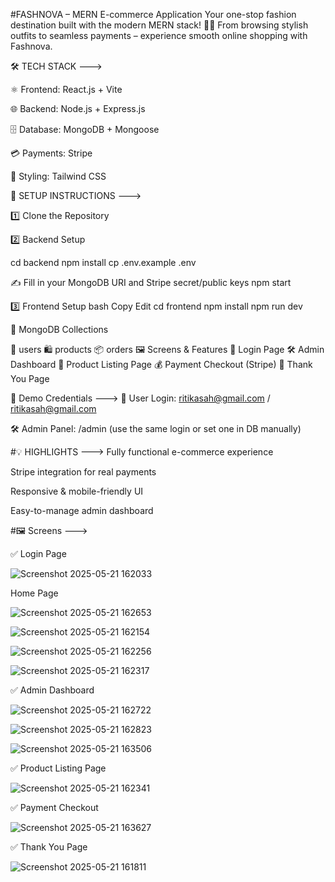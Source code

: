 #FASHNOVA – MERN E-commerce Application
Your one-stop fashion destination built with the modern MERN stack! 🛒💃
From browsing stylish outfits to seamless payments – experience smooth online shopping with Fashnova.


🛠️ TECH STACK --->

⚛️ Frontend: React.js + Vite

🌐 Backend: Node.js + Express.js

🗄️ Database: MongoDB + Mongoose

💳 Payments: Stripe

🎨 Styling: Tailwind CSS



🚀 SETUP INSTRUCTIONS --->

1️⃣ Clone the Repository

2️⃣ Backend Setup

cd backend npm install cp .env.example .env

✍️ Fill in your MongoDB URI and Stripe secret/public keys
npm start

3️⃣ Frontend Setup
bash
Copy
Edit
cd frontend
npm install
npm run dev

📂 MongoDB Collections

👤 users
🛍️ products
📦 orders
🖼️ Screens & Features
🔐 Login Page
🛠️ Admin Dashboard
🛒 Product Listing Page
💰 Payment Checkout (Stripe)
🎉 Thank You Page


🔑 Demo Credentials --->
👤 User Login:
ritikasah@gmail.com / ritikasah@gmail.com


🛠️ Admin Panel:
/admin (use the same login or set one in DB manually)


#💡 HIGHLIGHTS --->
Fully functional e-commerce experience

Stripe integration for real payments

Responsive & mobile-friendly UI

Easy-to-manage admin dashboard



#🖼️ Screens --->

✅ Login Page

![Screenshot 2025-05-21 162033](https://github.com/user-attachments/assets/becfc0f9-d26b-4825-ae1e-caac15866a5c)

Home Page

![Screenshot 2025-05-21 162653](https://github.com/user-attachments/assets/d05a383b-867e-403a-8958-483d7d1e7153)

![Screenshot 2025-05-21 162154](https://github.com/user-attachments/assets/163e5b34-0eb4-44d5-b96c-b6aeb94b5bf8)

![Screenshot 2025-05-21 162256](https://github.com/user-attachments/assets/b17bfa6e-c79a-468f-b969-079c42d49bc8)

![Screenshot 2025-05-21 162317](https://github.com/user-attachments/assets/3a064f4c-64ed-4bc9-a099-b032d5832825)




✅ Admin Dashboard

![Screenshot 2025-05-21 162722](https://github.com/user-attachments/assets/4288d23d-68f4-4b01-8077-b18faa1dda58)


![Screenshot 2025-05-21 162823](https://github.com/user-attachments/assets/2e3f9b0e-b7c7-4fa6-abf8-0065e08b4c9c)


![Screenshot 2025-05-21 163506](https://github.com/user-attachments/assets/cb8cd8b9-a094-4c08-846c-35719b8622ae)


✅ Product Listing Page

![Screenshot 2025-05-21 162341](https://github.com/user-attachments/assets/df22bc9d-5115-4a3d-937d-9e7d98f215c2)

✅ Payment Checkout

![Screenshot 2025-05-21 163627](https://github.com/user-attachments/assets/075bae8d-cdef-4d4d-bfca-bcbbbaa88aea)

✅ Thank You Page

![Screenshot 2025-05-21 161811](https://github.com/user-attachments/assets/52a3e6c9-7934-40f6-a0e7-c0fc6146cf89)








